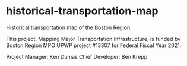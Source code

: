 # historical-transportation-map
Historical transportation map of the Boston Region.

This project, Mapping Major Transportation Infrastructure, is funded by Boston Region MPO UPWP project #13307 for Federal Fiscal Year 2021.

Project Manager: Ken Dumas
Chief Developer: Ben Krepp
